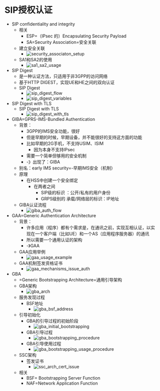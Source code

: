 # SIP授权认证

* SIP confidentiality and integrity
  * 相关
    * ESP=（IPsec 的）Encapsulating Security Payload
    * SA=Security Association=安全关联
  * 建立安全关联
    * ![security_associaton_setup](../../../assets/img/security_associaton_setup.png)
  * SA1和SA2的使用
    * ![sa1_sa2_usage](../../../assets/img/sa1_sa2_usage.png)
* SIP Digest
  * 是一种认证方法，只适用于非3GPP的访问网络
  * 基于HTTP DIGEST，实现UE和HE之间的双向认证
  * SIP Digest
    * ![sip_digest_flow](../../../assets/img/sip_digest_flow.png)
    * ![sip_digest_variables](../../../assets/img/sip_digest_variables.png)
* SIP Digest with TLS
  * SIP Digest with TLS
    * ![sip_digest_with_tls](../../../assets/img/sip_digest_with_tls.png)
* GIBA=GPRS-IMS-Bundled Authentication
  * 背景：
    * 3GPP的IMS安全功能，很好
    * 但是早期的时候，早期设备，并不能很好的支持这方面的功能
    * 比如早期的2G手机，不支持USIM、ISIM
      * 因为本身不支持IPsec
    * 需要一个简单但够用的安全机制
    * -》出现了：GIBA
  * 别名：early IMS security=-早期IMS安全（机制）
  * 原理
    * 在HSS中创建一个安全绑定
      * 在两者之间
        * SIP级的标识 ：公开/私有的用户身份
        * GRPS级别的 承载/网络层的标识：IP地址
  * GIBA认证流程
    * ![giba_auth_flow](../../../assets/img/giba_auth_flow.png)
* GAA=Generic Authentication Architecture
  * 背景：
    * 许多应用（程序）都有个需求是，在通讯之前，实现互相认证，以实现在一个客户端（比如UE）和一个AS（应用程序服务器）的通讯
    * 所以需要一个通用认证的架构
    * -》GAA
  * GAA应用举例
    * ![gaa_usage_example](../../../assets/img/gaa_usage_example.png)
  * GAA机制签发资格证书
    * ![gaa_mechanisms_issue_auth](../../../assets/img/gaa_mechanisms_issue_auth.png)
* GBA
  * =Generic Bootstrapping Architecture=通用引导架构
  * GBA架构
    * ![gba_arch](../../../assets/img/gba_arch.png)
  * 服务发现过程
    * BSF地址
      * ![gba_bsf_address](../../../assets/img/gba_bsf_address.png)
  * 引导初始化
    * GBA的引导过程的初始阶段
      * ![gba_initial_bootstrapping](../../../assets/img/gba_initial_bootstrapping.png)
    * GBA引导过程
      * ![gba_bootstrapping_procedure](../../../assets/img/gba_bootstrapping_procedure.png)
    * GBA引导使用过程
      * ![gba_bootstrapping_usage_procedure](../../../assets/img/gba_bootstrapping_usage_procedure.png)
  * SSC架构
    * 签发证书
      * ![ssc_arch_cert_issue](../../../assets/img/ssc_arch_cert_issue.png)
  * 相关
    * BSF= Bootstrapping Server Function
    * NAF=Network Application Function
